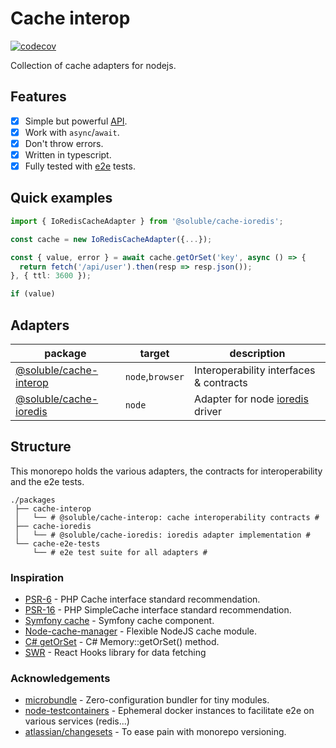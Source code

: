 # Cache interop

[![codecov](https://codecov.io/gh/soluble-io/tci/branch/main/graph/badge.svg)](https://codecov.io/gh/soluble-io/tci)

Collection of cache adapters for nodejs.   

## Features

- [x] Simple but powerful [API](./packages/cache-interop/src/cache.interface.ts).
- [x] Work with `async`/`await`.
- [x] Don't throw errors.
- [x] Written in typescript.
- [x] Fully tested with [e2e](./packages/cache-e2e-tests/test/all-adapters-base.test.ts) tests.

## Quick examples

```typescript
import { IoRedisCacheAdapter } from '@soluble/cache-ioredis';

const cache = new IoRedisCacheAdapter({...});

const { value, error } = await cache.getOrSet('key', async () => {
  return fetch('/api/user').then(resp => resp.json());
}, { ttl: 3600 });

if (value)
```

## Adapters

| package                 | target | description                      |
|-------------------------|--------|---------------------------------------|
| [@soluble/cache-interop](./packages/cache-interop) | `node`,`browser` | Interoperability interfaces & contracts  |
| [@soluble/cache-ioredis](./packages/cache-ioredis) | `node` | Adapter for node [ioredis](https://github.com/luin/ioredis) driver |

  
## Structure

This monorepo holds the various adapters, the contracts for interoperability and the e2e tests.

```
./packages
 ├── cache-interop 
 │   └── # @soluble/cache-interop: cache interoperability contracts #
 ├── cache-ioredis
 │   └── # @soluble/cache-ioredis: ioredis adapter implementation #
 └── cache-e2e-tests
     └── # e2e test suite for all adapters #
```

### Inspiration

- [PSR-6](https://www.php-fig.org/psr/psr-6/) - PHP Cache interface standard recommendation.
- [PSR-16](https://www.php-fig.org/psr/psr-6/) - PHP SimpleCache interface standard recommendation.
- [Symfony cache](https://github.com/symfony/cache) - Symfony cache component. 
- [Node-cache-manager](https://github.com/BryanDonovan/node-cache-manager) - Flexible NodeJS cache module.
- [C# getOrSet](https://csharp.hotexamples.com/examples/Microsoft.Framework.Caching.Memory/MemoryCache/GetOrSet/php-memorycache-getorset-method-examples.html) - C# Memory::getOrSet() method.
- [SWR](https://swr.vercel.app/) - React Hooks library for data fetching

### Acknowledgements

- [microbundle](https://github.com/developit/microbundle) - Zero-configuration bundler for tiny modules. 
- [node-testcontainers](https://github.com/testcontainers/testcontainers-node) - Ephemeral docker instances to facilitate e2e on various services (redis...)
- [atlassian/changesets](https://github.com/atlassian/changesets) - To ease pain with monorepo versioning.

